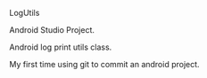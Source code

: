 LogUtils

Android Studio Project.

Android log print utils class.

My first time using git to commit an android project.
